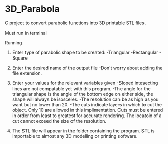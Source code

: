 # 3D_Parabola
C project to convert parabolic functions into 3D printable STL files.

Must run in terminal

Running

1.  Enter type of parabolic shape to be created:
      -Triangular
      -Rectangular
      -Square
  
2.  Enter the desired name of the output file
      -Don't worry about adding the file extension.

3. Enter your values for the relevant variables given
      -Sloped intesecting lines are not compatable yet with this program.
      -The angle for the triangular shape is the angle of the bottom edge on either side, the shape will always be isosceles.
      -The resolution can be as high as you want but no lower than 20.
      -The cuts indicate layers in which to cut the object. Only 10 are allowed in this implimentation. Cuts must be entered
      in order from least to greatest for accurate rendering. The locatoin of a cut cannot exceed the size of the resolution.

4.  The STL file will appear in the folder containing the program. STL is importable to almost any 3D modelling or printing software.
